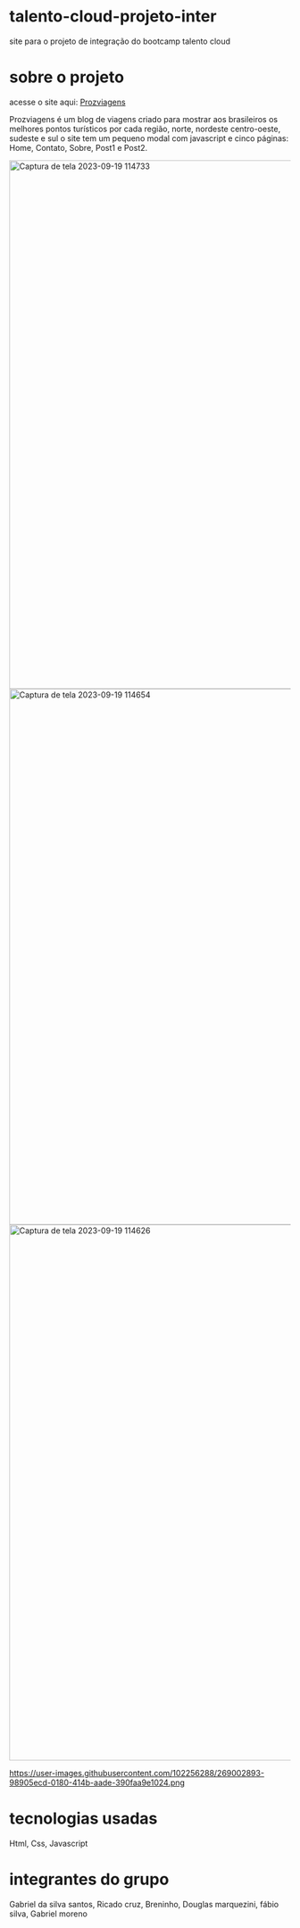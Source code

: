 # talento-cloud-projeto-inter
  site para o projeto de integração do bootcamp talento cloud
# sobre o projeto 
  acesse o site aqui: [Prozviagens]([https://www.google.com/](https://gasilsantos.github.io/talento-cloud-projeto-inter/))
  
 Prozviagens é um blog de viagens criado para mostrar aos brasileiros os melhores pontos turísticos por cada região, norte, nordeste centro-oeste, sudeste e sul o site tem um 
 pequeno modal com javascript e cinco páginas: Home, Contato, Sobre, Post1 e Post2.

 <img width="947" alt="Captura de tela 2023-09-19 114733" src="https://github.com/gasilsantos/talento-cloud-projeto-inter/assets/102256288/1036f9d7-c0c0-4486-af25-d3cc39d6d4a9">
<img width="960" alt="Captura de tela 2023-09-19 114654" src="https://github.com/gasilsantos/talento-cloud-projeto-inter/assets/102256288/0aca6450-91c8-439a-aec5-b622de39aedd">
<img width="960" alt="Captura de tela 2023-09-19 114626" src="https://github.com/gasilsantos/talento-cloud-projeto-inter/assets/102256288/a77a9b64-51d1-4850-b41b-b41c372a4028">

https://user-images.githubusercontent.com/102256288/269002893-98905ecd-0180-414b-aade-390faa9e1024.png

# tecnologias usadas
  Html, Css, Javascript 
  
# integrantes do grupo 
  Gabriel da silva santos, Ricado cruz, Breninho, Douglas marquezini, fábio silva, Gabriel moreno
